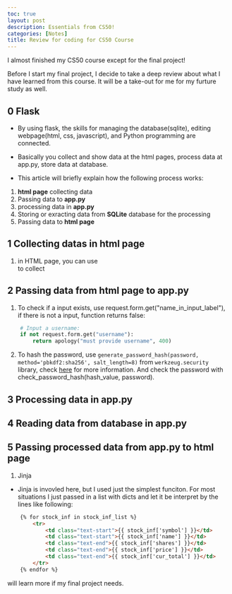 ```yaml
---
toc: true
layout: post
description: Essentials from CS50!
categories: [Notes]
title: Review for coding for CS50 Course
---
```


I almost finished my CS50 course except for the final project!  

Before I start my final project, I decide to take a deep review about what I have learned from this course. It will be a take-out for me for my furture study as well.  

## 0 Flask

- By using flask, the skills for managing the database(sqlite), editing webpage(html, css, javascript), and Python programming are connected.

- Basically you collect and show data at the html pages, process data at app.py, store data at database.

- This article will briefly explain how the following process works:

1. **html page** collecting data 
2. Passing data to **app.py** 
3. processing data in **app.py** 
4. Storing or exracting data from **SQLite** database for the processing
5. Passing data to **html page**

## 1 Collecting datas in html page

1. in HTML page, you can use <form> to collect

## 2 Passing data from html page to app.py
1. To check if a input exists, use request.form.get("name_in_input_label"), if there is not a input, function returns false:
```python
    # Input a username:
    if not request.form.get("username"):
        return apology("must provide username", 400)
```

2. To hash the password, use `generate_password_hash(password, method='pbkdf2:sha256', salt_length=8)` from `werkzeug.security` library, check [here](https://werkzeug.palletsprojects.com/en/1.0.x/utils/#werkzeug.security.generate_password_hash) for more information. And check the password with check_password_hash(hash_value, password).

## 3 Processing data in app.py

## 4 Reading data from database in app.py

## 5 Passing processed data from app.py to html page

1. Jinja

- Jinja is invovled here, but I used just the simplest funciton. For most situations I just passed in a list with dicts and let it be interpret by the lines like following:
```html
    {% for stock_inf in stock_inf_list %}
        <tr>
            <td class="text-start">{{ stock_inf['symbol'] }}</td>
            <td class="text-start">{{ stock_inf['name'] }}</td>
            <td class="text-end">{{ stock_inf['shares'] }}</td>
            <td class="text-end">{{ stock_inf['price'] }}</td>
            <td class="text-end">{{ stock_inf['cur_total'] }}</td>
        </tr>
    {% endfor %}
```
will learn more if my final project needs.


